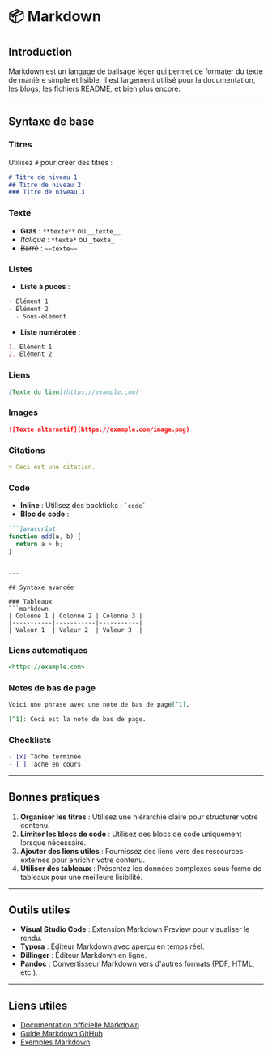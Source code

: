# 📦 Markdown

## Introduction

Markdown est un langage de balisage léger qui permet de formater du texte de manière simple et lisible. Il est largement utilisé pour la documentation, les blogs, les fichiers README, et bien plus encore.

---

## Syntaxe de base

### Titres
Utilisez `#` pour créer des titres :
```markdown
# Titre de niveau 1
## Titre de niveau 2
### Titre de niveau 3
```

### Texte
- **Gras** : `**texte**` ou `__texte__`
- *Italique* : `*texte*` ou `_texte_`
- ~~Barré~~ : `~~texte~~`

### Listes
- **Liste à puces** :
```markdown
- Élément 1
- Élément 2
  - Sous-élément
```

- **Liste numérotée** :
```markdown
1. Élément 1
2. Élément 2
```

### Liens
```markdown
[Texte du lien](https://example.com)
```

### Images
```markdown
![Texte alternatif](https://example.com/image.png)
```

### Citations
```markdown
> Ceci est une citation.
```

### Code
- **Inline** : Utilisez des backticks : `` `code` ``
- **Bloc de code** :
```markdown
```javascript
function add(a, b) {
  return a + b;
}
```
```

---

## Syntaxe avancée

### Tableaux
```markdown
| Colonne 1 | Colonne 2 | Colonne 3 |
|-----------|-----------|-----------|
| Valeur 1  | Valeur 2  | Valeur 3  |
```

### Liens automatiques
```markdown
<https://example.com>
```

### Notes de bas de page
```markdown
Voici une phrase avec une note de bas de page[^1].

[^1]: Ceci est la note de bas de page.
```

### Checklists
```markdown
- [x] Tâche terminée
- [ ] Tâche en cours
```

---

## Bonnes pratiques

1. **Organiser les titres** : Utilisez une hiérarchie claire pour structurer votre contenu.
2. **Limiter les blocs de code** : Utilisez des blocs de code uniquement lorsque nécessaire.
3. **Ajouter des liens utiles** : Fournissez des liens vers des ressources externes pour enrichir votre contenu.
4. **Utiliser des tableaux** : Présentez les données complexes sous forme de tableaux pour une meilleure lisibilité.

---

## Outils utiles

- **Visual Studio Code** : Extension Markdown Preview pour visualiser le rendu.
- **Typora** : Éditeur Markdown avec aperçu en temps réel.
- **Dillinger** : Éditeur Markdown en ligne.
- **Pandoc** : Convertisseur Markdown vers d'autres formats (PDF, HTML, etc.).

---

## Liens utiles

- [Documentation officielle Markdown](https://daringfireball.net/projects/markdown/)
- [Guide Markdown GitHub](https://guides.github.com/features/mastering-markdown/)
- [Exemples Markdown](https://www.markdownguide.org/)